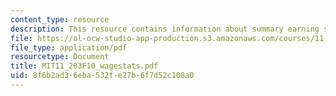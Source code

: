 ```yaml
---
content_type: resource
description: This resource contains information about summary earning statistics.
file: https://ol-ocw-studio-app-production.s3.amazonaws.com/courses/11-203-microeconomics-fall-2010/8f6b2ad36eba532fe27b6f7d52c108a0_MIT11_203F10_wagestats.pdf
file_type: application/pdf
resourcetype: Document
title: MIT11_203F10_wagestats.pdf
uid: 8f6b2ad3-6eba-532f-e27b-6f7d52c108a0
---
```

